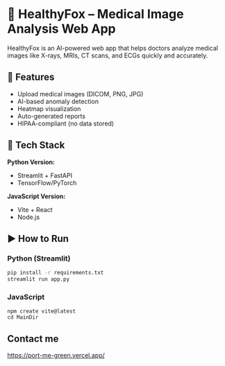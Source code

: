 # 🦊 HealthyFox – Medical Image Analysis Web App

HealthyFox is an AI-powered web app that helps doctors analyze medical images like X-rays, MRIs, CT scans, and ECGs quickly and accurately.

## 🚀 Features

- Upload medical images (DICOM, PNG, JPG)
- AI-based anomaly detection
- Heatmap visualization
- Auto-generated reports
- HIPAA-compliant (no data stored)

## 🧰 Tech Stack

**Python Version:**
- Streamlit + FastAPI
- TensorFlow/PyTorch

**JavaScript Version:**
- Vite + React
- Node.js 

## ▶️ How to Run

### Python (Streamlit)
```bash
pip install -r requirements.txt
streamlit run app.py
```
### JavaScript 
```
npm create vite@latest
cd MainDir
```
## Contact me 

https://port-me-green.vercel.app/